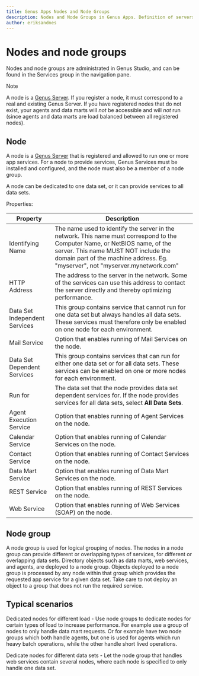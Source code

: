 ```yaml
---
title: Genus Apps Nodes and Node Groups
description: Nodes and Node Groups in Genus Apps. Definition of servers (nodes) in the environment and functionialties and services provided on these servers. 
author: eriksandnes
---
```

# Nodes and node groups

Nodes and node groups are administrated in Genus Studio, and can be found in the Services group in the navigation pane.

> [!NOTE]
> A node is a [Genus Server](../../../terminology.md#genus-server). If you register a node, it must correspond to a real and existing Genus Server. If you have registered nodes that do not exist, your agents and data marts will _not_ be accessible and will _not_ run (since agents and data marts are load balanced between all registered nodes).

## Node

A node is a [Genus Server](../../../terminology.md#genus-server) that is registered and allowed to run one or more app services. For a node to provide services, Genus Services must be installed and configured, and the node must also be a member of a node group.

A node can be dedicated to one data set, or it can provide services to all data sets.  

Properties:

| Property                      | Description     |
| ------------------------------|-----------------|
| Identifying Name              | The name used to identify the server in the network. This name must correspond to the Computer Name, or NetBIOS name, of the server. This name MUST NOT include the domain part of the machine address. Eg. "myserver", not "myserver.mynetwork.com" |
| HTTP Address                  | The address to the server in the network. Some of the services can use this address to contact the server directly and thereby optimizing performance.|
| Data Set Independent Services | This group contains service that cannot run for one data set but always handles all data sets. These services must therefore only be enabled on one node for each environment.|
| Mail Service                  | Option that enables running of Mail Services on the node.|
|Data Set Dependent Services    | This group contains services that can run for either one data set or for all data sets. These services can be enabled on one or more nodes for each environment.|
| Run for                       | The data set that the node provides data set dependent services for. If the node provides services for all data sets, select **All Data Sets**.|
| Agent Execution Service       | Option that enables running of Agent Services on the node.|
| Calendar Service              | Option that enables running of Calendar Services on the node.|
| Contact Service               | Option that enables running of Contact Services on the node.|
| Data Mart Service             | Option that enables running of Data Mart Services on the node.|
| REST Service                  | Option that enables running of REST Services on the node.|
| Web Service                   | Option that enables running of Web Services (SOAP) on the node.|

## Node group

A node group is used for logical grouping of nodes. The nodes in a node group can provide different or overlapping types of services, for different or overlapping data sets. Directory objects such as data marts, web services, and agents, are deployed to a node group. Objects deployed to a node group is processed by any node within that group which provides the requested app service for a given data set. Take care to not deploy an object to a group that does not run the required service. 

## Typical scenarios

Dedicated nodes for different load - Use node groups to dedicate nodes for certain types of load to increase performance. For example use a group of nodes to only handle data mart requests. Or for example have two node groups which both handle agents, but one is used for agents which run heavy batch operations, while the other handle short lived operations.

Dedicate nodes for different data sets - Let the node group that handles web services contain several nodes, where each node is specified to only handle one data set.
